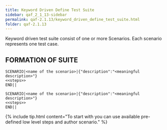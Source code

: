 ```yaml
---
title: Keyword Driven Define Test Suite
sidebar: qaf_2_1_13-sidebar
permalink: qaf-2.1.13/keyword_driven_define_test_suite.html
folder: qaf-2.1.13
---
```


Keyword driven test suite consist of one or more Scenarios. Each scenario represents one test case.

## FORMATION OF SUITE

```
SCENARIO|<name of the scenario>|{"description":"<meaningful description>"}
<<steps>>
END||
  
SCENARIO|<name of the scenario>|{"description":"<meaningful description>"}
<<steps>>
END||
```

{% include tip.html content="To start with you can use available pre-defined low level steps and author scenario." %} 

